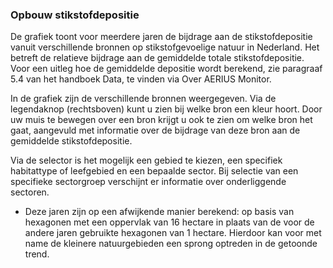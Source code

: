### Opbouw stikstofdepositie

De grafiek toont voor meerdere jaren de bijdrage aan de stikstofdepositie vanuit verschillende bronnen op stikstofgevoelige natuur in Nederland. Het betreft de relatieve bijdrage aan de gemiddelde totale stikstofdepositie. Voor een uitleg hoe de gemiddelde depositie wordt berekend, zie paragraaf 5.4 van het handboek Data, te vinden via Over AERIUS Monitor.

In de grafiek zijn de verschillende bronnen weergegeven. Via de legendaknop (rechtsboven) kunt u zien bij welke bron een kleur hoort. Door uw muis te bewegen over een bron krijgt u ook te zien om welke bron het gaat, aangevuld met informatie over de bijdrage van deze bron aan de gemiddelde stikstofdepositie.

Via de selector is het mogelijk een gebied te kiezen, een specifiek habitattype of leefgebied en een bepaalde sector. Bij selectie van een specifieke sectorgroep verschijnt er informatie over onderliggende sectoren.

* Deze jaren zijn op een afwijkende manier berekend: op basis van hexagonen met een oppervlak van 16 hectare in plaats van de voor de andere jaren gebruikte hexagonen van 1 hectare. Hierdoor kan voor met name de kleinere natuurgebieden een sprong optreden in de getoonde trend.
